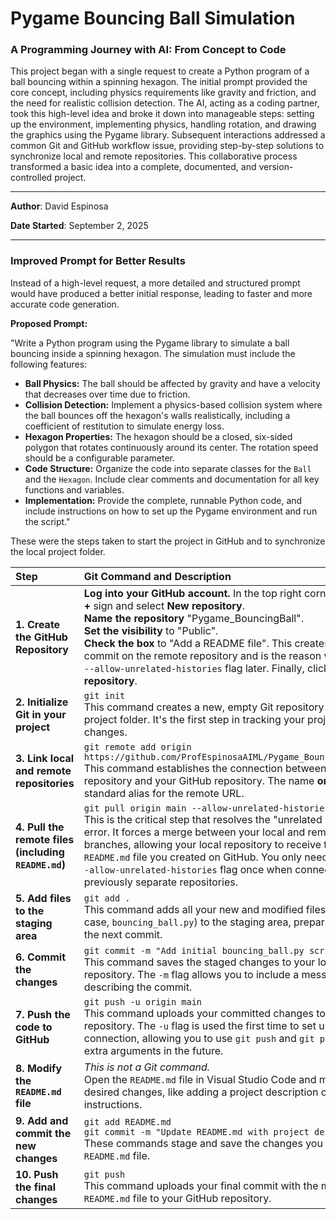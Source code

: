 # Pygame Bouncing Ball Simulation

### A Programming Journey with AI: From Concept to Code

This project began with a single request to create a Python program of a ball bouncing within a spinning hexagon. The initial prompt provided the core concept, including physics requirements like gravity and friction, and the need for realistic collision detection. The AI, acting as a coding partner, took this high-level idea and broke it down into manageable steps: setting up the environment, implementing physics, handling rotation, and drawing the graphics using the Pygame library. Subsequent interactions addressed a common Git and GitHub workflow issue, providing step-by-step solutions to synchronize local and remote repositories. This collaborative process transformed a basic idea into a complete, documented, and version-controlled project.

---

**Author**: David Espinosa

**Date Started**: September 2, 2025

---

### Improved Prompt for Better Results

Instead of a high-level request, a more detailed and structured prompt would have produced a better initial response, leading to faster and more accurate code generation.

**Proposed Prompt:**

"Write a Python program using the Pygame library to simulate a ball bouncing inside a spinning hexagon. The simulation must include the following features:

* **Ball Physics:** The ball should be affected by gravity and have a velocity that decreases over time due to friction.
* **Collision Detection:** Implement a physics-based collision system where the ball bounces off the hexagon's walls realistically, including a coefficient of restitution to simulate energy loss.
* **Hexagon Properties:** The hexagon should be a closed, six-sided polygon that rotates continuously around its center. The rotation speed should be a configurable parameter.
* **Code Structure:** Organize the code into separate classes for the `Ball` and the `Hexagon`. Include clear comments and documentation for all key functions and variables.
* **Implementation:** Provide the complete, runnable Python code, and include instructions on how to set up the Pygame environment and run the script."

These were the steps taken to start the project in GitHub and to synchronize the local project folder.

| Step | Git Command and Description |
| :--- | :--- |
| **1. Create the GitHub Repository** | **Log into your GitHub account.** In the top right corner, click the **+** sign and select **New repository**. <br> **Name the repository** "Pygame_BouncingBall". <br> **Set the visibility** to "Public". <br> **Check the box** to "Add a README file". This creates the initial commit on the remote repository and is the reason we need the `--allow-unrelated-histories` flag later. Finally, click **Create repository**. |
| **2. Initialize Git in your project** | `git init`<br>This command creates a new, empty Git repository in your local project folder. It's the first step in tracking your project's changes. |
| **3. Link local and remote repositories** | `git remote add origin https://github.com/ProfEspinosaAIML/Pygame_BouncingBall.git`<br>This command establishes the connection between your local repository and your GitHub repository. The name **origin** is a standard alias for the remote URL. |
| **4. Pull the remote files (including `README.md`)** | `git pull origin main --allow-unrelated-histories`<br>This is the critical step that resolves the "unrelated histories" error. It forces a merge between your local and remote branches, allowing your local repository to receive the `README.md` file you created on GitHub. You only need to use the `--allow-unrelated-histories` flag once when connecting two previously separate repositories. |
| **5. Add files to the staging area** | `git add .`<br>This command adds all your new and modified files (in this case, `bouncing_ball.py`) to the staging area, preparing them for the next commit. |
| **6. Commit the changes** | `git commit -m "Add initial bouncing_ball.py script"`<br>This command saves the staged changes to your local repository. The `-m` flag allows you to include a message describing the commit. |
| **7. Push the code to GitHub** | `git push -u origin main`<br>This command uploads your committed changes to the remote repository. The `-u` flag is used the first time to set up the connection, allowing you to use `git push` and `git pull` without extra arguments in the future. |
| **8. Modify the `README.md` file** | *This is not a Git command.*<br>Open the `README.md` file in Visual Studio Code and make your desired changes, like adding a project description or usage instructions. |
| **9. Add and commit the new changes** | `git add README.md`<br>`git commit -m "Update README.md with project description"`<br>These commands stage and save the changes you made to the `README.md` file. |
| **10. Push the final changes** | `git push`<br>This command uploads your final commit with the modified `README.md` file to your GitHub repository. |
